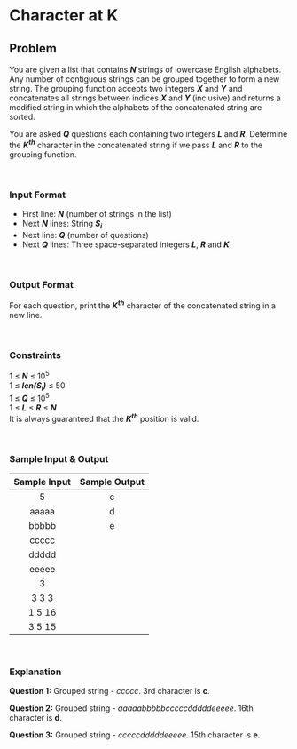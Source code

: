 # Character at K

## Problem
You are given a list that contains <b><em>N</em></b> strings of lowercase English alphabets. Any number of contiguous strings can be grouped together to form a new string. The grouping function accepts two integers <b><em>X</em></b> and <b><em>Y</em></b> and concatenates all strings between indices <b><em>X</em></b> and <b><em>Y</em></b> (inclusive) and returns a modified string in which the alphabets of the concatenated string are sorted.

You are asked <b><em>Q</em></b> questions each containing two integers <b><em>L</em></b> and <b><em>R</em></b>. Determine the <b><em>K<sup>th</sup></em></b> character in the concatenated string if we pass <b><em>L</em></b> and <b><em>R</em></b> to the grouping function.

</br>

### Input Format
- First line: <b><em>N</em></b> (number of strings in the list)
- Next <b><em>N</em></b> lines: String <b><em>S<sub>i</sub></em></b>
- Next line: <b><em>Q</em></b> (number of questions)
- Next <b><em>Q</em></b> lines: Three space-separated integers <b><em>L</em></b>, <b><em>R</em></b> and <b><em>K</em></b>

</br>

### Output Format
For each question, print the <b><em>K<sup>th</sup></em></b> character of the concatenated string in a new line.

</br>

### Constraints
1 &le; <b><em>N</em></b> &le; 10<sup>5</sup></br>
1 &le; <b><em>len(S<sub>i</sub>)</em></b> &le; 50</br>
1 &le; <b><em>Q</em></b> &le; 10<sup>5</sup></br>
1 &le; <b><em>L</em></b> &le; <b><em>R</em></b> &le; <b><em>N</em></b></br>
It is always guaranteed that the <b><em>K<sup>th</sup></em></b> position is valid.

</br>

### Sample Input & Output
| Sample Input | Sample Output |
|:------------:|:-------------:|
|       5      |       c       |
|     aaaaa    |       d       |
|     bbbbb    |       e       |
|     ccccc    |               |
|     ddddd    |               |
|     eeeee    |               |
|       3      |               |
|     3 3 3    |               |
|    1 5 16    |               |
|    3 5 15    |               |

</br>

### Explanation
<b>Question 1:</b> Grouped string - <em>ccccc</em>. 3rd character is <b>c</b>.

<b>Question 2:</b> Grouped string - <em>aaaaabbbbbcccccdddddeeeee</em>. 16th character is <b>d</b>.

<b>Question 3:</b> Grouped string - <em>cccccdddddeeeee</em>. 15th character is <b>e</b>.